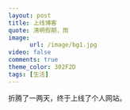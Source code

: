 ```yaml
---
layout: post
title: 上线博客
quote: 清明假期，雨
image:
      url: /image/bg1.jpg
video: false
comments: true
theme_color: 302F2D
tags: [生活]
---
```

折腾了一两天，终于上线了个人网站。